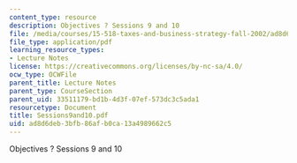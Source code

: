 ```yaml
---
content_type: resource
description: Objectives ? Sessions 9 and 10
file: /media/courses/15-518-taxes-and-business-strategy-fall-2002/ad8d6deb3bfb86afb0ca13a4989662c5_Sessions9and10.pdf
file_type: application/pdf
learning_resource_types:
- Lecture Notes
license: https://creativecommons.org/licenses/by-nc-sa/4.0/
ocw_type: OCWFile
parent_title: Lecture Notes
parent_type: CourseSection
parent_uid: 33511179-bd1b-4d3f-07ef-573dc3c5ada1
resourcetype: Document
title: Sessions9and10.pdf
uid: ad8d6deb-3bfb-86af-b0ca-13a4989662c5
---
```

Objectives ? Sessions 9 and 10